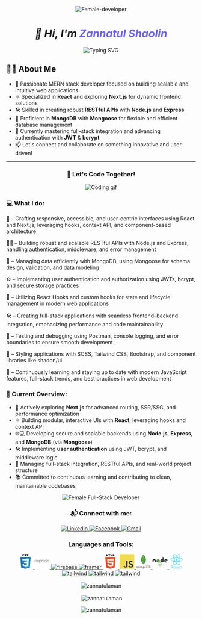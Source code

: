 <p align="center">
  <img 
    src="https://d3njjcbhbojbot.cloudfront.net/api/utilities/v1/imageproxy/https://images.ctfassets.net/wp1lcwdav1p1/58nRPszSXeI6wDsfzbvFeo/d14f7b27223a7ec007aab4456b4fab78/GettyImages-1159379067.jpeg?w=1500&h=680&q=60&fit=fill&f=faces&fm=jpg&fl=progressive&auto=format%2Ccompress&dpr=2&w=1000" 
    alt="Female-developer"
   
  >
</p>

<h1 align="center"><strong><em>👋 Hi, I'm <span style="color:#6C63FF;">Zannatul Shaolin</span></em></strong></h1>

<p align="center">
  <img 
    src="https://readme-typing-svg.demolab.com/?lines=Full-Stack+MERN+Developer;React+%7C+Next.js+Enthusiast;Node.js+%7C+Express+%7C+MongoDB;Let%27s+Build+Something+Amazing+%F0%9F%9A%80&font=Fira+Code&center=true&width=435&height=50&duration=4000&pause=1000" 
    alt="Typing SVG" />
</p>


<h2 align="left">🧑‍💻 About Me</h2>

<ul>
  <li>🎯 Passionate MERN stack developer focused on building scalable and intuitive web applications</li>
  <li>⚛️ Specialized in <strong>React</strong> and exploring <strong>Next.js</strong> for dynamic frontend solutions</li>
  <li>🛠️ Skilled in creating robust <strong>RESTful APIs</strong> with <strong>Node.js</strong> and <strong>Express</strong></li>
  <li>💾 Proficient in <strong>MongoDB</strong> with <strong>Mongoose</strong> for flexible and efficient database management</li>
  <li>🧠 Currently mastering full-stack integration and advancing authentication with <strong>JWT</strong> & <strong>bcrypt</strong></li>
  <li>📫 Let's connect and collaborate on something innovative and user-driven!</li>
</ul>

---

<h3 align="center">🚀 Let's Code Together!</h3>
<p align="center">
  <img src="https://media.giphy.com/media/L8K62iTDkzGX6/giphy.gif" width="300" alt="Coding gif" />
</p>



<h3 align="left">💻 What I do:</h3>

🌱 – Crafting responsive, accessible, and user-centric interfaces using React and Next.js, leveraging hooks, context API, and component-based architecture

👩‍💻 – Building robust and scalable RESTful APIs with Node.js and Express, handling authentication, middleware, and error management

💾 – Managing data efficiently with MongoDB, using Mongoose for schema design, validation, and data modeling

⚙️ – Implementing user authentication and authorization using JWTs, bcrypt, and secure storage practices

🧠 – Utilizing React Hooks and custom hooks for state and lifecycle management in modern web applications

🛠 – Creating full-stack applications with seamless frontend–backend integration, emphasizing performance and code maintainability

🧪 – Testing and debugging using Postman, console logging, and error boundaries to ensure smooth development

🎨 – Styling applications with SCSS, Tailwind CSS, Bootstrap, and component libraries like shadcn/ui

🚀 – Continuously learning and staying up to date with modern JavaScript features, full-stack trends, and best practices in web development

<h3 align="left">👀 Current Overview:</h3>

<ul>
  <li>🚀 Actively exploring <strong>Next.js</strong> for advanced routing, SSR/SSG, and performance optimization</li>
  <li>⚛ Building modular, interactive UIs with <strong>React</strong>, leveraging hooks and context API</li>
  <li>🌐💻 Developing secure and scalable backends using <strong>Node.js</strong>, <strong>Express</strong>, and <strong>MongoDB</strong> (via <strong>Mongoose</strong>)</li>
  <li>🛠️ Implementing <strong>user authentication</strong> using JWT, bcrypt, and middleware logic</li>
  <li>📁 Managing full-stack integration, RESTful APIs, and real-world project structure</li>
  <li>📚 Committed to continuous learning and contributing to clean, maintainable codebases</li>
</ul>

<!-- Female developer animation -->
<p align="center">
   <img 
  src="https://www.google.com/url?sa=i&url=https%3A%2F%2Fwww.istockphoto.com%2Fphotos%2Ffemale-developer&psig=AOvVaw1ZJJ9tbqfBHQ6vLOxBC44K&ust=1750198225263000&source=images&cd=vfe&opi=89978449&ved=0CBQQjRxqFwoTCKjr99f69o0DFQAAAAAdAAAAABAE" 
  width="400" 
  height="350" 
  alt="Female Full-Stack Developer" 
/>

</p>

<h3 align="center">📬 Connect with me:</h3>

<p align="center">
  <!-- LinkedIn -->
  <a href="https://www.linkedin.com/in/zannatul-shaolin-333262332/" target="_blank">
    <img src="https://img.shields.io/badge/LinkedIn-%230077B5.svg?&style=for-the-badge&logo=linkedin&logoColor=white" alt="LinkedIn" />
  </a>

  <!-- Facebook -->
  <a href="https://www.facebook.com/shaolin.aman.shalu/" target="_blank">
    <img src="https://img.shields.io/badge/Facebook-%231877F2.svg?&style=for-the-badge&logo=facebook&logoColor=white" alt="Facebook" />
  </a>

  <!-- Gmail -->
  <a href="mailto:shaolinzannatul@gmail.com" target="_blank">
    <img src="https://img.shields.io/badge/Gmail-D14836?style=for-the-badge&logo=gmail&logoColor=white" alt="Gmail" />
  </a>
</p>


<h3 align="center">Languages and Tools:</h3>
<p align="center"> <a href="https://www.w3schools.com/css/" target="_blank" rel="noreferrer"> <img src="https://raw.githubusercontent.com/devicons/devicon/master/icons/css3/css3-original-wordmark.svg" alt="css3" width="40" height="40"/> </a> <a href="https://expressjs.com" target="_blank" rel="noreferrer"> <img src="https://raw.githubusercontent.com/devicons/devicon/master/icons/express/express-original-wordmark.svg" alt="express" width="40" height="40"/> </a> <a href="https://firebase.google.com/" target="_blank" rel="noreferrer"> <img src="https://www.vectorlogo.zone/logos/firebase/firebase-icon.svg" alt="firebase" width="40" height="40"/> </a> <a href="https://www.framer.com/" target="_blank" rel="noreferrer"> <img src="https://www.vectorlogo.zone/logos/framer/framer-icon.svg" alt="framer" width="40" height="40"/> </a> <a href="https://www.w3.org/html/" target="_blank" rel="noreferrer"> <img src="https://raw.githubusercontent.com/devicons/devicon/master/icons/html5/html5-original-wordmark.svg" alt="html5" width="40" height="40"/> </a> <a href="https://developer.mozilla.org/en-US/docs/Web/JavaScript" target="_blank" rel="noreferrer"> <img src="https://raw.githubusercontent.com/devicons/devicon/master/icons/javascript/javascript-original.svg" alt="javascript" width="40" height="40"/> </a> <a href="https://www.mongodb.com/" target="_blank" rel="noreferrer"> <img src="https://raw.githubusercontent.com/devicons/devicon/master/icons/mongodb/mongodb-original-wordmark.svg" alt="mongodb" width="40" height="40"/> </a> <a href="https://nodejs.org" target="_blank" rel="noreferrer"> <img src="https://raw.githubusercontent.com/devicons/devicon/master/icons/nodejs/nodejs-original-wordmark.svg" alt="nodejs" width="40" height="40"/> </a> <a href="https://reactjs.org/" target="_blank" rel="noreferrer"> <img src="https://raw.githubusercontent.com/devicons/devicon/master/icons/react/react-original-wordmark.svg" alt="react" width="40" height="40"/> </a> 
<a href="https://tailwindcss.com/" target="_blank" rel="noreferrer"> <img src="https://www.vectorlogo.zone/logos/tailwindcss/tailwindcss-icon.svg" alt="tailwind" width="40" height="40"/> </a> 
<a href="https://tailwindcss.com/" target="_blank" rel="noreferrer"> <img src="https://cdn.worldvectorlogo.com/logos/jwtio-json-web-token.svg" alt="tailwind" width="50" height="50"/> </a> 
<a href="https://tailwindcss.com/" target="_blank" rel="noreferrer"> <img src="https://www.svgrepo.com/show/331592/stripe-v2.svg" alt="tailwind" width="50" height="50"/> </a> 
</p>
<p align="center"><img align="center" src="https://github-readme-stats.vercel.app/api/top-langs?username=zannatulaman&show_icons=true&theme=merko&locale=en&layout=compact" alt="zannatulaman" /></p>

<p align="center">&nbsp;<img align="center" src="https://github-readme-stats.vercel.app/api?username=zannatulaman&show_icons=true&theme=merko&locale=en" alt="zannatulaman" /></p>

<p align="center">
    <img src="https://github-readme-streak-stats.herokuapp.com/?user=zannatulaman&theme=highcontrast" alt="zannatulaman" />
</p>
